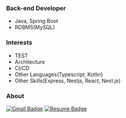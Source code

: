 ### Back-end Developer
- Java, Spring Boot
- RDBMS(MySQL)

### Interests
- TEST
- Architecture
- CI/CD
- Other Languages(Typescript, Kotlin)
- Other Skills(Express, Nestjs, React, Next.js)

### About
[![Gmail Badge](https://img.shields.io/badge/Gmail-d14836?style=for-the-badge&logo=Gmail&logoColor=white&link=mailto:y2gcoder@gmail.com)](mailto:y2gcoder@gmail.com)
[![Resume Badge](https://img.shields.io/badge/Notion-000000.svg?style=for-the-badge&logo=notion&logoColor=white&link=https://y2gcoder.notion.site/42376d6fd6a24282bca606570e04feaa)](https://y2gcoder.notion.site/42376d6fd6a24282bca606570e04feaa)

